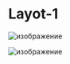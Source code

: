 # Layot-1

![изображение](https://user-images.githubusercontent.com/88831850/143745766-393a5b06-24d9-449a-b74c-f963b092022d.png)


![изображение](https://user-images.githubusercontent.com/88831850/143745987-d3b86345-6985-493d-834b-445cc7d84b8e.png)
